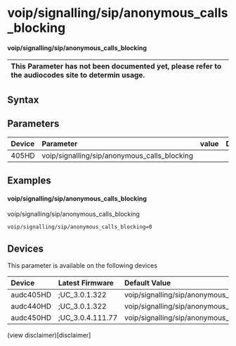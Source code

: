 ﻿---
description: voip/signalling/sip/anonymous_calls_blocking
search: false
---

# voip/signalling/sip/anonymous_calls_blocking

#### voip/signalling/sip/anonymous_calls_blocking


| This Parameter has not been documented yet, please refer to the audiocodes site to determin usage.  | 
| :--- |

## Syntax

## Parameters
|Device|Parameter|value|Description|
|:---|:---|:---|:---|
| 405HD | voip/signalling/sip/anonymous_calls_blocking |  |  |

## Examples
#### voip/signalling/sip/anonymous_calls_blocking

voip/signalling/sip/anonymous_calls_blocking

```
voip/signalling/sip/anonymous_calls_blocking=0
```

## Devices
This parameter is available on the following devices

| Device | Latest Firmware | Default Value |
|:---|:---|:---|
| audc405HD | ;UC_3.0.1.322 | voip/signalling/sip/anonymous_calls_blocking=0 
| audc440HD | ;UC_3.0.1.322 | voip/signalling/sip/anonymous_calls_blocking=0 
| audc450HD | ;UC_3.0.4.111.77 | voip/signalling/sip/anonymous_calls_blocking=0 

(view disclaimer)[disclaimer]
